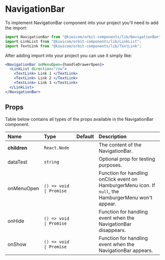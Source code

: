 # NavigationBar

To implement NavigationBar component into your project you'll need to add the import:

```jsx
import NavigationBar from "@kiwicom/orbit-components/lib/NavigationBar";
import LinkList from "@kiwicom/orbit-components/lib/LinkList";
import TextLink from "@kiwicom/orbit-components/lib/TextLink";
```

After adding import into your project you can use it simply like:

```jsx
<NavigationBar onMenuOpen={handleDrawerOpen}>
  <LinkList direction="row">
    <TextLink> Link 1 </TextLink>
    <TextLink> Link 2 </TextLink>
    <TextLink> Link 3 </TextLink>
  </LinkList>
</NavigationBar>
```

## Props

Table below contains all types of the props available in the NavigationBar component.

| Name         | Type                    | Default | Description                                                                                           |
| :----------- | :---------------------- | :------ | :---------------------------------------------------------------------------------------------------- |
| **children** | `React.Node`            |         | The content of the NavigationBar.                                                                     |
| dataTest     | `string`                |         | Optional prop for testing purposes.                                                                   |
| onMenuOpen   | `() => void \| Promise` |         | Function for handling onClick event on HamburgerMenu icon. If `null`, the HamburgerMenu won't appear. |
| onHide       | `() => void \| Promise` |         | Function for handling event when the NavigationBar disappears.                                        |
| onShow       | `() => void \| Promise` |         | Function for handling event when the NavigationBar appears.                                           |
